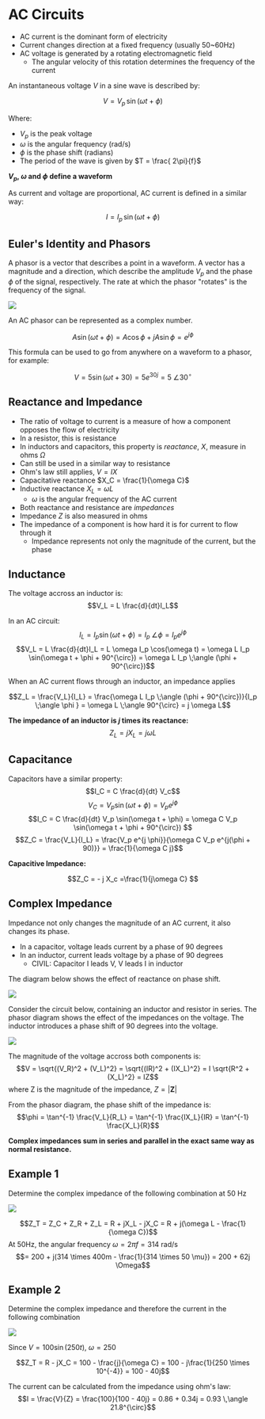 # AC Circuits

- AC current is the dominant form of electricity
- Current changes direction at a fixed frequency (usually 50~60Hz)
- AC voltage is generated by a rotating electromagnetic field
  - The angular velocity of this rotation determines the frequency of the current

An instantaneous voltage $V$ in a sine wave is described by:

$$V = V_p \, \sin(\omega t + \phi)$$

Where:

- $V_p$ is the peak voltage
- $\omega$ is the angular frequency (rad/s)
- $\phi$ is the phase shift (radians)
- The period of the wave is given by $T = \frac{ 2\pi}{f}$

**$V_p$, $\omega$ and $\phi$ define a waveform**

As current and voltage are proportional, AC current is defined in a similar way:

$$I = I_p \, \sin(\omega t + \phi)$$

## Euler's Identity and Phasors

A phasor is a vector that describes a point in a waveform. A vector has a magnitude and a direction, which describe the amplitude $V_p$ and the phase $\phi$ of the signal, respectively. The rate at which the phasor "rotates" is the frequency of the signal.

![](./img/phasor.png)

An AC phasor can be represented as a complex number.

$$A \sin (\omega t + \phi) = A \cos \phi + jA \sin \phi = e^{j\phi}$$

This formula can be used to go from anywhere on a waveform to a phasor, for example:

$$V = 5 \sin(\omega t + 30) = 5 e ^{30j} = 5 \;\angle 30^{\circ}$$

## Reactance and Impedance

- The ratio of voltage to current is a measure of how a component opposes the flow of electricity
- In a resistor, this is resistance
- In inductors and capacitors, this property is _reactance_, $X$, measure in ohms $\Omega$
- Can still be used in a similar way to resistance
- Ohm's law still applies, $V = IX$
- Capacitative reactance $X_C = \frac{1}{\omega C}$
- Inductive reactance $X_L = \omega L$
  - $\omega$ is the angular frequency of the AC current
- Both reactance and resistance are _impedances_
- Impedance $Z$ is also measured in ohms
- The impedance of a component is how hard it is for current to flow through it
  - Impedance represents not only the magnitude of the current, but the phase

## Inductance

The voltage accross an inductor is:
$$V_L = L \frac{d}{dt}I_L$$

In an AC circuit:
$$I_L = I_p \sin(\omega t + \phi) = I_p \;\angle \phi = I_p e^{j \phi}$$
$$V_L = L \frac{d}{dt}I_L = L \omega I_p \cos(\omega t) =  \omega L I_p \sin(\omega t + \phi + 90^{\circ}) = \omega L I_p \;\angle (\phi + 90^{\circ})$$

When an AC current flows through an inductor, an impedance applies

$$Z_L = \frac{V_L}{I_L} = \frac{\omega L I_p \;\angle (\phi + 90^{\circ})}{I_p \;\angle \phi } = \omega L \;\angle 90^{\circ}  = j \omega L$$

**The impedance of an inductor is $j$ times its reactance:**
$$Z_L = j X_L = j \omega L$$

## Capacitance

Capacitors have a similar property:
$$I_C = C \frac{d}{dt} V_c$$
$$V_C = V_p \sin(\omega t + \phi) = V_p e^{j \phi}$$
$$I_C = C \frac{d}{dt} V_p \sin(\omega t + \phi) = \omega C V_p \sin(\omega t + \phi + 90^{\circ}) $$
$$Z_C = \frac{V_L}{I_L} = \frac{V_p e^{j \phi}}{\omega C V_p e^{j(\phi + 90)}} = \frac{1}{\omega C j}$$

**Capacitive Impedance:**

$$Z_C = - j X_c  =\frac{1}{j\omega C} $$

## Complex Impedance

Impedance not only changes the magnitude of an AC current, it also changes its phase.

- In a capacitor, voltage leads current by a phase of 90 degrees
- In an inductor, current leads voltage by a phase of 90 degrees
  - CIVIL: Capacitor I leads V, V leads I in inductor

The diagram below shows the effect of reactance on phase shift.

![](./img/phase.png)

Consider the circuit below, containing an inductor and resistor in series. The phasor diagram shows the effect of the impedances on the voltage. The inductor introduces a phase shift of 90 degrees into the voltage.

![](./img/AC-RL.png)

The magnitude of the voltage accross both components is:
$$V = \sqrt{(V_R)^2 + (V_L)^2} = \sqrt{(IR)^2 + (IX_L)^2} = I \sqrt{R^2 + (X_L)^2} = IZ$$
where Z is the magnitude of the impedance, $Z = |\mathbf{Z}|$

From the phasor diagram, the phase shift of the impedance is:
$$\phi = \tan^{-1} \frac{V_L}{R_L} = \tan^{-1} \frac{IX_L}{IR} = \tan^{-1} \frac{X_L}{R}$$

**Complex impedances sum in series and parallel in the exact same way as normal resistance.**

## Example 1

Determine the complex impedance of the following combination at 50 Hz

![](./img/ac-ex1.png)

$$Z_T = Z_C + Z_R + Z_L = R + jX_L - jX_C = R + j(\omega L - \frac{1}{\omega C})$$
At 50Hz, the angular frequency $\omega = 2 \pi f = 314$ rad/s
$$= 200 + j(314 \times 400m - \frac{1}{314 \times 50 \mu}) = 200 + 62j \Omega$$

## Example 2

Determine the complex impedance and therefore the current in the following combination

![](./img/ac-ex2.png)

Since $V = 100 \sin(250t)$, $\omega = 250$

$$Z_T = R - jX_C = 100 - \frac{j}{\omega C} = 100 - j\frac{1}{250 \times 10^{-4}} = 100 - 40j$$

The current can be calculated from the impedance using ohm's law:
$$I = \frac{V}{Z} = \frac{100}{100 - 40j} = 0.86 + 0.34j = 0.93 \,\angle 21.8^{\circ}$$
